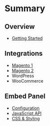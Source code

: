 # Summary

## Overview

* [Getting Started](README.md)

## Integrations

* [Magento 1](integrations/magento-1.md)
* [Magento 2](integrations/magento-2.md)
* WordPress
* WooCommerce

## Embed Panel

* [Configuration](configuration.md)
* [JavaScript API](javascript-api.md)
* [CSS & Styling](styling.md)

